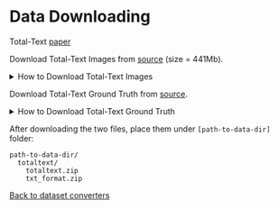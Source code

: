 # Data Downloading

Total-Text [paper](https://arxiv.org/abs/1710.10400)

Download Total-Text Images from [source](https://github.com/cs-chan/Total-Text-Dataset/tree/master/Dataset)  (size = 441Mb).

<details>
  <summary>How to Download Total-Text Images</summary>

   The Total-Text dataset can be downloaded at [this https URL](https://drive.google.com/file/d/1bC68CzsSVTusZVvOkk7imSZSbgD1MqK2/view?usp=sharing) (size = 441Mb).

</details>

Download Total-Text Ground Truth from [source](https://github.com/cs-chan/Total-Text-Dataset/tree/master/Groundtruth/Text).

<details>
  <summary>How to Download Total-Text Ground Truth</summary>

   The groundtruth of the Total-Text dataset can be downloaded through  [this https URL](https://drive.google.com/file/d/1v-pd-74EkZ3dWe6k0qppRtetjdPQ3ms1/view?usp=sharing) for text file format('.txt').

</details>


After downloading the two files, place them under `[path-to-data-dir]` folder:
```
path-to-data-dir/
  totaltext/
    totaltext.zip
    txt_format.zip

```

[Back to dataset converters](converters.md)
